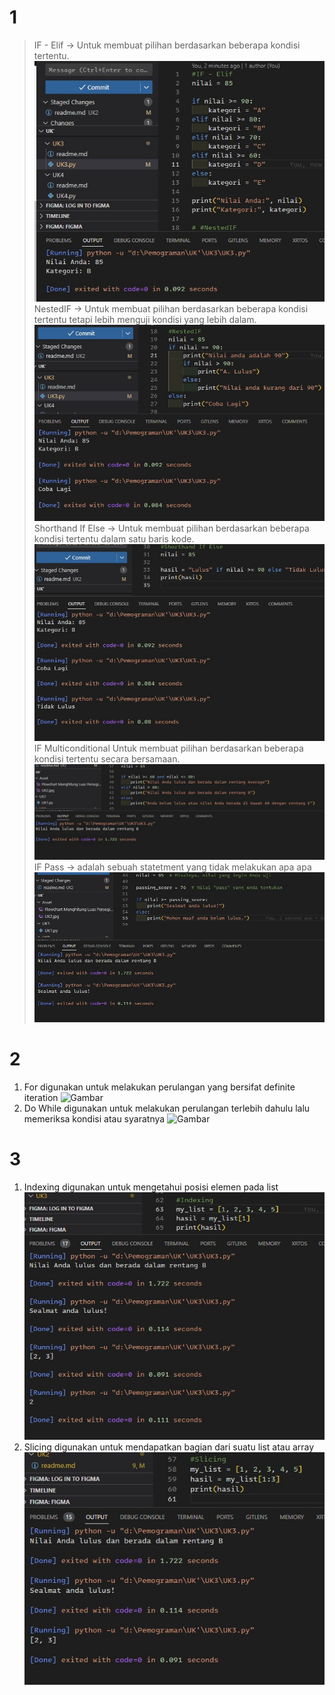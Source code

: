 # 1
> IF - Elif -> Untuk membuat pilihan berdasarkan beberapa kondisi tertentu.
![Alt text](../Asset/UK3/1.jpg)
> NestedIF -> Untuk membuat pilihan berdasarkan beberapa kondisi tertentu tetapi lebih menguji kondisi yang lebih dalam.
![Alt text](../Asset/UK3/Screenshot_1.jpg)
> Shorthand If Else -> Untuk membuat pilihan berdasarkan beberapa kondisi tertentu dalam satu baris kode.
![Alt text](../Asset/UK3/2.jpg)
> IF Multiconditional Untuk membuat pilihan berdasarkan beberapa kondisi tertentu secara bersamaan. 
![Alt text](../Asset/UK3/Screenshot_2.jpg)
> IF Pass -> adalah sebuah statetment yang tidak melakukan apa apa
![Alt text](../Asset/UK3/Screenshot_3.jpg)

# 2
1. For digunakan untuk melakukan perulangan yang bersifat definite iteration
![Gambar ]()
2. Do While digunakan untuk melakukan perulangan terlebih dahulu lalu memeriksa kondisi atau syaratnya
![Gambar ]()

# 3
1. Indexing digunakan untuk mengetahui posisi elemen pada list
![Alt text](../Asset/UK3/Screenshot_5.jpg)
1. Slicing digunakan untuk mendapatkan bagian dari suatu list atau array
![Alt text](../Asset/UK3/Screenshot_4.jpg)